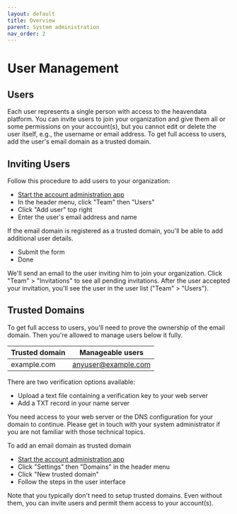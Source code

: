 ```yaml
---
layout: default
title: Overview
parent: System administration
nav_order: 2
---
```


# User Management

## Users
Each user represents a single person with access to the heavendata platform. You can invite users to join your organization and give them all or some permissions on your account(s), but you cannot edit or delete the user itself, e.g., the username or email address. To get full access to users, add the user's email domain as a trusted domain.

## Inviting Users
Follow this procedure to add users to your organization:

* [Start the account administration app](./index)
* In the header menu, click "Team" then "Users"
* Click "Add user" top right
* Enter the user's email address and name

If the email domain is registered as a trusted domain, you'll be able to add additional user details.

* Submit the form
* Done

We'll send an email to the user inviting him to join your organization. Click "Team" > "Invitations" to see all pending invitations. After the user accepted your invitation, you'll see the user in the user list ("Team" > "Users").

## Trusted Domains
To get full access to users, you'll need to prove the ownership of the email domain. Then you're allowed to manage users below it fully. 

|Trusted domain|Manageable users|
|---|---|
|example.com|anyuser@example.com|

There are two verification options available:
* Upload a text file containing a verification key to your web server
* Add a TXT record in your name server

You need access to your web server or the DNS configuration for your domain to continue. Please get in touch with your system administrator if you are not familiar with those technical topics.

To add an email domain as trusted domain
* [Start the account administration app](./index)
* Click "Settings" then "Domains" in the header menu
* Click "New trusted domain"
* Follow the steps in the user interface

Note that you typically don't need to setup trusted domains. Even without them, you can invite users and permit them access to your account(s).

